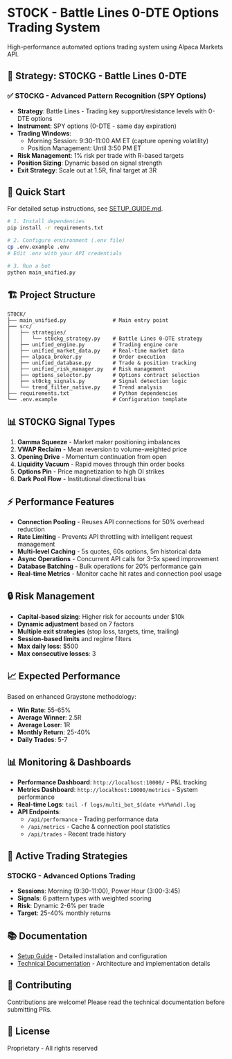 # ST0CK - Battle Lines 0-DTE Options Trading System

High-performance automated options trading system using Alpaca Markets API.

## 🚀 Strategy: ST0CKG - Battle Lines 0-DTE

### ✅ ST0CKG - Advanced Pattern Recognition (SPY Options)
- **Strategy**: Battle Lines - Trading key support/resistance levels with 0-DTE options
- **Instrument**: SPY options (0-DTE - same day expiration)
- **Trading Windows**: 
  - Morning Session: 9:30-11:00 AM ET (capture opening volatility)
  - Position Management: Until 3:50 PM ET
- **Risk Management**: 1% risk per trade with R-based targets
- **Position Sizing**: Dynamic based on signal strength
- **Exit Strategy**: Scale out at 1.5R, final target at 3R

## 🎯 Quick Start

For detailed setup instructions, see [SETUP_GUIDE.md](SETUP_GUIDE.md).

```bash
# 1. Install dependencies
pip install -r requirements.txt

# 2. Configure environment (.env file)
cp .env.example .env
# Edit .env with your API credentials

# 3. Run a bot
python main_unified.py
```

## 🏗️ Project Structure

```
ST0CK/
├── main_unified.py               # Main entry point
├── src/
│   ├── strategies/
│   │   └── st0ckg_strategy.py    # Battle Lines 0-DTE strategy
│   ├── unified_engine.py         # Trading engine core
│   ├── unified_market_data.py    # Real-time market data
│   ├── alpaca_broker.py          # Order execution
│   ├── unified_database.py       # Trade & position tracking
│   ├── unified_risk_manager.py   # Risk management
│   ├── options_selector.py       # Options contract selection
│   ├── st0ckg_signals.py         # Signal detection logic
│   └── trend_filter_native.py    # Trend analysis
├── requirements.txt              # Python dependencies
└── .env.example                  # Configuration template
```

## 📊 ST0CKG Signal Types

1. **Gamma Squeeze** - Market maker positioning imbalances
2. **VWAP Reclaim** - Mean reversion to volume-weighted price
3. **Opening Drive** - Momentum continuation from open
4. **Liquidity Vacuum** - Rapid moves through thin order books
5. **Options Pin** - Price magnetization to high OI strikes
6. **Dark Pool Flow** - Institutional directional bias

## ⚡ Performance Features

- **Connection Pooling** - Reuses API connections for 50% overhead reduction
- **Rate Limiting** - Prevents API throttling with intelligent request management
- **Multi-level Caching** - 5s quotes, 60s options, 5m historical data
- **Async Operations** - Concurrent API calls for 3-5x speed improvement
- **Database Batching** - Bulk operations for 20% performance gain
- **Real-time Metrics** - Monitor cache hit rates and connection pool usage

## 🔒 Risk Management

- **Capital-based sizing**: Higher risk for accounts under $10k
- **Dynamic adjustment** based on 7 factors
- **Multiple exit strategies** (stop loss, targets, time, trailing)
- **Session-based limits** and regime filters
- **Max daily loss**: $500
- **Max consecutive losses**: 3

## 📈 Expected Performance

Based on enhanced Graystone methodology:
- **Win Rate**: 55-65%
- **Average Winner**: 2.5R
- **Average Loser**: 1R
- **Monthly Return**: 25-40%
- **Daily Trades**: 5-7

## 📊 Monitoring & Dashboards

- **Performance Dashboard**: `http://localhost:10000/` - P&L tracking
- **Metrics Dashboard**: `http://localhost:10000/metrics` - System performance
- **Real-time Logs**: `tail -f logs/multi_bot_$(date +%Y%m%d).log`
- **API Endpoints**:
  - `/api/performance` - Trading performance data
  - `/api/metrics` - Cache & connection pool statistics
  - `/api/trades` - Recent trade history

## 🎯 Active Trading Strategies

### ST0CKG - Advanced Options Trading
- **Sessions**: Morning (9:30-11:00), Power Hour (3:00-3:45)
- **Signals**: 6 pattern types with weighted scoring
- **Risk**: Dynamic 2-6% per trade
- **Target**: 25-40% monthly returns


## 📚 Documentation

- [Setup Guide](SETUP_GUIDE.md) - Detailed installation and configuration
- [Technical Documentation](TECHNICAL_DOCS.md) - Architecture and implementation details

## 🤝 Contributing

Contributions are welcome! Please read the technical documentation before submitting PRs.

## 📄 License

Proprietary - All rights reserved
